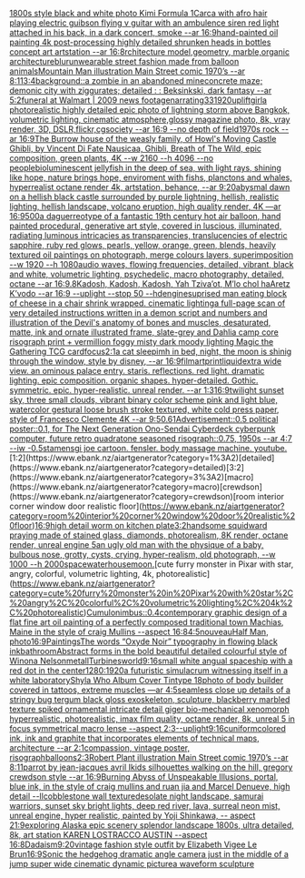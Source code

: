 [1800s style black and white photo Kimi Formula 1](https://www.ebank.nz/aiartgenerator?category=1800s%20style%20black%20and%20white%20photo%20Kimi%20Formula%201)[Carca with afro hair playing electric guibson flying v guitar with an ambulence siren red light attached in his back, in a dark concert, smoke --ar 16:9](https://www.ebank.nz/aiartgenerator?category=Carca%20with%20afro%20hair%20playing%20electric%20guibson%20flying%20v%20guitar%20with%20an%20ambulence%20siren%20red%20light%20attached%20in%20his%20back%2C%20in%20a%20dark%20concert%2C%20smoke%20--ar%2016%3A9)[hand-painted oil painting 4k post-processing highly detailed shrunken heads in bottles concept art artstation --ar 16:8](https://www.ebank.nz/aiartgenerator?category=hand-painted%20oil%20painting%204k%20post-processing%20highly%20detailed%20shrunken%20heads%20in%20bottles%20concept%20art%20artstation%20--ar%2016%3A8)[rchitecture model,geometry, marble,organic architecture](https://www.ebank.nz/aiartgenerator?category=rchitecture%20model%2Cgeometry%2C%20marble%2Corganic%20architecture)[blur](https://www.ebank.nz/aiartgenerator?category=blur)[unwearable street fashion made from balloon animals](https://www.ebank.nz/aiartgenerator?category=unwearable%20street%20fashion%20made%20from%20balloon%20animals)[Mountain Man illustration Main Street comic 1970’s --ar 8:11](https://www.ebank.nz/aiartgenerator?category=Mountain%20Man%20illustration%20Main%20Street%20comic%201970%E2%80%99s%20--ar%208%3A11)[3:4](https://www.ebank.nz/aiartgenerator?category=3%3A4)[background::](https://www.ebank.nz/aiartgenerator?category=background%3A%3A)[a zombie in an abandoned mine](https://www.ebank.nz/aiartgenerator?category=a%20zombie%20in%20an%20abandoned%20mine)[concrete maze; demonic city with ziggurates; detailed : : Beksinkski, dark fantasy --ar 5:2](https://www.ebank.nz/aiartgenerator?category=concrete%20maze%3B%20demonic%20city%20with%20ziggurates%3B%20detailed%20%3A%20%3A%20Beksinkski%2C%20dark%20fantasy%20--ar%205%3A2)[funeral at Walmart | 2009 news footage](https://www.ebank.nz/aiartgenerator?category=funeral%20at%20Walmart%20%7C%202009%20news%20footage)[narrating](https://www.ebank.nz/aiartgenerator?category=narrating)[33](https://www.ebank.nz/aiartgenerator?category=33)[1920](https://www.ebank.nz/aiartgenerator?category=1920)[uplift](https://www.ebank.nz/aiartgenerator?category=uplift)[girl](https://www.ebank.nz/aiartgenerator?category=girl)[a photorealistic highly detailed epic photo of lightning storm above Bangkok, volumetric lighting, cinematic atmosphere,glossy magazine photo, 8k, vray render, 3D, DSLR,flickr,cgsociety --ar 16:9 --no depth of field](https://www.ebank.nz/aiartgenerator?category=a%20photorealistic%20highly%20detailed%20epic%20photo%20of%20lightning%20storm%20above%20Bangkok%2C%20volumetric%20lighting%2C%20cinematic%20atmosphere%2Cglossy%20magazine%20photo%2C%208k%2C%20vray%20render%2C%203D%2C%20DSLR%2Cflickr%2Ccgsociety%20--ar%2016%3A9%20--no%20depth%20of%20field)[1970s rock --ar 16:9](https://www.ebank.nz/aiartgenerator?category=1970s%20rock%20--ar%2016%3A9)[The Burrow house of the weasly family, of Howl's Moving Castle Ghibli, by Vincent Di Fate Nausicaa, Ghibli, Breath of The Wild, epic composition, green plants, 4K  --w 2160 --h 4096  --no people](https://www.ebank.nz/aiartgenerator?category=The%20Burrow%20house%20of%20the%20weasly%20family%2C%20of%20Howl%27s%20Moving%20Castle%20Ghibli%2C%20by%20Vincent%20Di%20Fate%20Nausicaa%2C%20Ghibli%2C%20Breath%20of%20The%20Wild%2C%20epic%20composition%2C%20green%20plants%2C%204K%20%20--w%202160%20--h%204096%20%20--no%20people)[bioluminescent jellyfish in the deep of sea, with light rays, shining like hope, nature brings hope, enviroment with fishs, planctons and whales, hyperrealist octane render 4k, artstation, behance, --ar 9:20](https://www.ebank.nz/aiartgenerator?category=bioluminescent%20jellyfish%20in%20the%20deep%20of%20sea%2C%20with%20light%20rays%2C%20shining%20like%20hope%2C%20nature%20brings%20hope%2C%20enviroment%20with%20fishs%2C%20planctons%20and%20whales%2C%20hyperrealist%20octane%20render%204k%2C%20artstation%2C%20behance%2C%20--ar%209%3A20)[abysmal dawn on a hellish black castle surrounded by purple lightning, hellish, realistic lighting, hellish landscape, volcano eruption, high quality render, 4K —ar 16:9](https://www.ebank.nz/aiartgenerator?category=abysmal%20dawn%20on%20a%20hellish%20black%20castle%20surrounded%20by%20purple%20lightning%2C%20hellish%2C%20realistic%20lighting%2C%20hellish%20landscape%2C%20volcano%20eruption%2C%20high%20quality%20render%2C%204K%20%E2%80%94ar%2016%3A9)[500](https://www.ebank.nz/aiartgenerator?category=500)[a daguerreotype of a fantastic 19th century hot air balloon, hand painted procedural, generative art style, covered in luscious, illuminated, radiating luminous intricacies as transparencies, translucencies of electric sapphire, ruby red glows, pearls, yellow, orange, green, blends, heavily textured oil paintings on photograph, merge colours layers, superimposition  --w 1920 --h 1080](https://www.ebank.nz/aiartgenerator?category=a%20daguerreotype%20of%20a%20fantastic%2019th%20century%20hot%20air%20balloon%2C%20hand%20painted%20procedural%2C%20generative%20art%20style%2C%20covered%20in%20luscious%2C%20illuminated%2C%20radiating%20luminous%20intricacies%20as%20transparencies%2C%20translucencies%20of%20electric%20sapphire%2C%20ruby%20red%20glows%2C%20pearls%2C%20yellow%2C%20orange%2C%20green%2C%20blends%2C%20heavily%20textured%20oil%20paintings%20on%20photograph%2C%20merge%20colours%20layers%2C%20superimposition%20%20--w%201920%20--h%201080)[audio waves, flowing frequencies, detailed, vibrant, black and white, volumetric lighting, psychedelic, macro photography, detailed, octane --ar 16:9](https://www.ebank.nz/aiartgenerator?category=audio%20waves%2C%20flowing%20frequencies%2C%20detailed%2C%20vibrant%2C%20black%20and%20white%2C%20volumetric%20lighting%2C%20psychedelic%2C%20macro%20photography%2C%20detailed%2C%20octane%20--ar%2016%3A9)[.8](https://www.ebank.nz/aiartgenerator?category=.8)[Kadosh, Kadosh, Kadosh, Yah Tziva’ot, M’lo chol haAretz K’vodo --ar 16:9 --uplight --stop 50 --hd](https://www.ebank.nz/aiartgenerator?category=Kadosh%2C%20Kadosh%2C%20Kadosh%2C%20Yah%20Tziva%E2%80%99ot%2C%20M%E2%80%99lo%20chol%20haAretz%20K%E2%80%99vodo%20--ar%2016%3A9%20--uplight%20--stop%2050%20--hd)[engine](https://www.ebank.nz/aiartgenerator?category=engine)[suprised man eating block of cheese in a chair shrink wrapped. cinematic lighting](https://www.ebank.nz/aiartgenerator?category=suprised%20man%20eating%20block%20of%20cheese%20in%20a%20chair%20shrink%20wrapped.%20cinematic%20lighting)[a full-page scan of very detailed instructions written in a demon script and numbers and illustration of the Devil's anatomy of bones and muscles, desaturated, matte, ink and ornate illustrated frame, slate-grey and Dahlia camp core risograph print + vermillion foggy misty dark moody lighting Magic the Gathering TCG card](https://www.ebank.nz/aiartgenerator?category=a%20full-page%20scan%20of%20very%20detailed%20instructions%20written%20in%20a%20demon%20script%20and%20numbers%20and%20illustration%20of%20the%20Devil%27s%20anatomy%20of%20bones%20and%20muscles%2C%20desaturated%2C%20matte%2C%20ink%20and%20ornate%20illustrated%20frame%2C%20slate-grey%20and%20Dahlia%20camp%20core%20risograph%20print%20%2B%20vermillion%20foggy%20misty%20dark%20moody%20lighting%20Magic%20the%20Gathering%20TCG%20card)[focus](https://www.ebank.nz/aiartgenerator?category=focus)[2:1](https://www.ebank.nz/aiartgenerator?category=2%3A1)[a cat sleepimh in bed, night, the moon is shinig through the window, style by disney, --ar 16:9](https://www.ebank.nz/aiartgenerator?category=a%20cat%20sleepimh%20in%20bed%2C%20night%2C%20the%20moon%20is%20shinig%20through%20the%20window%2C%20style%20by%20disney%2C%20--ar%2016%3A9)[film](https://www.ebank.nz/aiartgenerator?category=film)[art](https://www.ebank.nz/aiartgenerator?category=art)[print](https://www.ebank.nz/aiartgenerator?category=print)[liquid](https://www.ebank.nz/aiartgenerator?category=liquid)[extra wide view. an ominous palace entry. staris. reflections. red light. dramatic lighting. epic composition. organic shapes. hyper-detailed. Gothic. symmetric. epic. hyper-realistic. unreal render. --ar 1:3](https://www.ebank.nz/aiartgenerator?category=extra%20wide%20view.%20an%20ominous%20palace%20entry.%20staris.%20reflections.%20red%20light.%20dramatic%20lighting.%20epic%20composition.%20organic%20shapes.%20hyper-detailed.%20Gothic.%20symmetric.%20epic.%20hyper-realistic.%20unreal%20render.%20--ar%201%3A3)[16:9](https://www.ebank.nz/aiartgenerator?category=16%3A9)[twilight sunset sky, three small clouds, vibrant binary color scheme pink and light blue, watercolor gestural loose brush stroke textured, white cold press paper, style of Francesco Clemente 4K --ar 9:5](https://www.ebank.nz/aiartgenerator?category=twilight%20sunset%20sky%2C%20three%20small%20clouds%2C%20vibrant%20binary%20color%20scheme%20pink%20and%20light%20blue%2C%20watercolor%20gestural%20loose%20brush%20stroke%20textured%2C%20white%20cold%20press%20paper%2C%20style%20of%20Francesco%20Clemente%204K%20--ar%209%3A5)[0.6](https://www.ebank.nz/aiartgenerator?category=0.6)[1](https://www.ebank.nz/aiartgenerator?category=1)[Advertisement::0.5 political poster::0.1, for The Next Generation Ono-Sendai Cyberdeck cyberpunk computer, future retro quadratone seasoned risograph::0.75, 1950s --ar 4:7 --iw -0.5](https://www.ebank.nz/aiartgenerator?category=Advertisement%3A%3A0.5%20political%20poster%3A%3A0.1%2C%20for%20The%20Next%20Generation%20Ono-Sendai%20Cyberdeck%20cyberpunk%20computer%2C%20future%20retro%20quadratone%20seasoned%20risograph%3A%3A0.75%2C%201950s%20--ar%204%3A7%20--iw%20-0.5)[stamens](https://www.ebank.nz/aiartgenerator?category=stamens)[gi joe cartoon. fensler. body massage machine. youtube.](https://www.ebank.nz/aiartgenerator?category=gi%20joe%20cartoon.%20fensler.%20body%20massage%20machine.%20youtube.)[1:2](https://www.ebank.nz/aiartgenerator?category=1%3A2)[detailed](https://www.ebank.nz/aiartgenerator?category=detailed)[3:2](https://www.ebank.nz/aiartgenerator?category=3%3A2)[macro](https://www.ebank.nz/aiartgenerator?category=macro)[crewdson](https://www.ebank.nz/aiartgenerator?category=crewdson)[room interior corner window door realistic floor](https://www.ebank.nz/aiartgenerator?category=room%20interior%20corner%20window%20door%20realistic%20floor)[16:9](https://www.ebank.nz/aiartgenerator?category=16%3A9)[high detail worm on kitchen plate](https://www.ebank.nz/aiartgenerator?category=high%20detail%20worm%20on%20kitchen%20plate)[3:2](https://www.ebank.nz/aiartgenerator?category=3%3A2)[handsome squidward praying made of stained glass, diamonds, photorealism, 8K render, octane render, unreal engine 5](https://www.ebank.nz/aiartgenerator?category=handsome%20squidward%20praying%20made%20of%20stained%20glass%2C%20diamonds%2C%20photorealism%2C%208K%20render%2C%20octane%20render%2C%20unreal%20engine%205)[an ugly old man with the physique of a baby, bulbous nose, grotty, cysts, crying, hyper-realism, old photograph, --w 1000 --h 2000](https://www.ebank.nz/aiartgenerator?category=an%20ugly%20old%20man%20with%20the%20physique%20of%20a%20baby%2C%20bulbous%20nose%2C%20grotty%2C%20cysts%2C%20crying%2C%20hyper-realism%2C%20old%20photograph%2C%20--w%201000%20--h%202000)[space](https://www.ebank.nz/aiartgenerator?category=space)[waterhouse](https://www.ebank.nz/aiartgenerator?category=waterhouse)[moon.](https://www.ebank.nz/aiartgenerator?category=moon.)[cute furry monster in Pixar with star, angry, colorful, volumetric lighting, 4k, photorealistic](https://www.ebank.nz/aiartgenerator?category=cute%20furry%20monster%20in%20Pixar%20with%20star%2C%20angry%2C%20colorful%2C%20volumetric%20lighting%2C%204k%2C%20photorealistic)[Cumulonimbus::0.4](https://www.ebank.nz/aiartgenerator?category=Cumulonimbus%3A%3A0.4)[contemporary graphic design of a flat fine art oil painting of a perfectly composed traditional town Machias, Maine in the style of craig Mullins --aspect 16:8](https://www.ebank.nz/aiartgenerator?category=contemporary%20graphic%20design%20of%20a%20flat%20fine%20art%20oil%20painting%20of%20a%20perfectly%20composed%20traditional%20town%20Machias%2C%20Maine%20in%20the%20style%20of%20craig%20Mullins%20--aspect%2016%3A8)[4:5](https://www.ebank.nz/aiartgenerator?category=4%3A5)[nouveau](https://www.ebank.nz/aiartgenerator?category=nouveau)[Half Man, photo](https://www.ebank.nz/aiartgenerator?category=Half%20Man%2C%20photo)[16:9](https://www.ebank.nz/aiartgenerator?category=16%3A9)[Paintings](https://www.ebank.nz/aiartgenerator?category=Paintings)[The words “Oxyde Noir” typography in flowing black ink](https://www.ebank.nz/aiartgenerator?category=The%20words%20%E2%80%9COxyde%20Noir%E2%80%9D%20typography%20in%20flowing%20black%20ink)[bathroom](https://www.ebank.nz/aiartgenerator?category=bathroom)[Abstract forms in the bold beautiful detailed colourful style of Winona Nelson](https://www.ebank.nz/aiartgenerator?category=Abstract%20forms%20in%20the%20bold%20beautiful%20detailed%20colourful%20style%20of%20Winona%20Nelson)[metall](https://www.ebank.nz/aiartgenerator?category=metall)[Turbines](https://www.ebank.nz/aiartgenerator?category=Turbines)[world](https://www.ebank.nz/aiartgenerator?category=world)[9:16](https://www.ebank.nz/aiartgenerator?category=9%3A16)[small white angual spaceship with a red dot in the center](https://www.ebank.nz/aiartgenerator?category=small%20white%20angual%20spaceship%20with%20a%20red%20dot%20in%20the%20center)[1280:1920](https://www.ebank.nz/aiartgenerator?category=1280%3A1920)[a futuristic simulacrum witnessing itself in a white laboratory](https://www.ebank.nz/aiartgenerator?category=a%20futuristic%20simulacrum%20witnessing%20itself%20in%20a%20white%20laboratory)[Shyla Who Album Cover Tintype 18](https://www.ebank.nz/aiartgenerator?category=Shyla%20Who%20Album%20Cover%20Tintype%2018)[photo of body builder covered in tattoos, extreme muscles —ar 4:5](https://www.ebank.nz/aiartgenerator?category=photo%20of%20body%20builder%20covered%20in%20tattoos%2C%20extreme%20muscles%20%E2%80%94ar%204%3A5)[seamless close up details of a stringy bug tergum black gloss exoskeleton, sculpture, blackberry marbled texture spiked ornamental intricate detail giger bio-mechanical xenomorph hyperrealistic, photorealistic, imax film quality, octane render, 8k, unreal 5 in focus symmetrical macro lense --aspect 2:3](https://www.ebank.nz/aiartgenerator?category=seamless%20close%20up%20details%20of%20a%20stringy%20bug%20tergum%20black%20gloss%20exoskeleton%2C%20sculpture%2C%20blackberry%20marbled%20texture%20spiked%20ornamental%20intricate%20detail%20giger%20bio-mechanical%20xenomorph%20hyperrealistic%2C%20photorealistic%2C%20imax%20film%20quality%2C%20octane%20render%2C%208k%2C%20unreal%205%20in%20focus%20symmetrical%20macro%20lense%20--aspect%202%3A3)[--uplight](https://www.ebank.nz/aiartgenerator?category=--uplight)[9:16](https://www.ebank.nz/aiartgenerator?category=9%3A16)[cuniform](https://www.ebank.nz/aiartgenerator?category=cuniform)[colored ink, ink and graphite that incorporates elements of technical maps, architecture --ar 2:1](https://www.ebank.nz/aiartgenerator?category=colored%20ink%2C%20ink%20and%20graphite%20that%20incorporates%20elements%20of%20technical%20maps%2C%20architecture%20--ar%202%3A1)[compassion, vintage poster, risograph](https://www.ebank.nz/aiartgenerator?category=compassion%2C%20vintage%20poster%2C%20risograph)[balloons](https://www.ebank.nz/aiartgenerator?category=balloons)[2:3](https://www.ebank.nz/aiartgenerator?category=2%3A3)[Robert Plant illustration Main Street comic 1970’s --ar 8:11](https://www.ebank.nz/aiartgenerator?category=Robert%20Plant%20illustration%20Main%20Street%20comic%201970%E2%80%99s%20--ar%208%3A11)[parrot by jean-jacques avril I](https://www.ebank.nz/aiartgenerator?category=parrot%20by%20jean-jacques%20avril%20I)[kids silhouettes walking on the hill, gregory crewdson style --ar 16:9](https://www.ebank.nz/aiartgenerator?category=kids%20silhouettes%20walking%20on%20the%20hill%2C%20gregory%20crewdson%20style%20--ar%2016%3A9)[Burning Abyss of Unspeakable Illusions, portal, blue ink, in the style of craig mullins and ruan jia and Marcel Denueve, high detail --ll](https://www.ebank.nz/aiartgenerator?category=Burning%20Abyss%20of%20Unspeakable%20Illusions%2C%20portal%2C%20blue%20ink%2C%20in%20the%20style%20of%20craig%20mullins%20and%20ruan%20jia%20and%20Marcel%20Denueve%2C%20high%20detail%20--ll)[cobblestone wall texture](https://www.ebank.nz/aiartgenerator?category=cobblestone%20wall%20texture)[desolate night landscape, samurai warriors, sunset sky bright lights, deep red river, lava, surreal neon mist, unreal engine, hyper realistic, painted by Yoji Shinkawa, -- aspect 21:9](https://www.ebank.nz/aiartgenerator?category=desolate%20night%20landscape%2C%20samurai%20warriors%2C%20sunset%20sky%20bright%20lights%2C%20deep%20red%20river%2C%20lava%2C%20surreal%20neon%20mist%2C%20unreal%20engine%2C%20hyper%20realistic%2C%20painted%20by%20Yoji%20Shinkawa%2C%20--%20aspect%2021%3A9)[exploring Alaska epic scenery splendor landscape 1800s, ultra detailed, 8k, art station KAREN LOSTRACCO AUSTIN --aspect 16:8](https://www.ebank.nz/aiartgenerator?category=exploring%20Alaska%20epic%20scenery%20splendor%20landscape%201800s%2C%20ultra%20detailed%2C%208k%2C%20art%20station%20KAREN%20LOSTRACCO%20AUSTIN%20--aspect%2016%3A8)[Dadaism](https://www.ebank.nz/aiartgenerator?category=Dadaism)[9:20](https://www.ebank.nz/aiartgenerator?category=9%3A20)[vintage fashion style outfit by Elizabeth Vigee Le Brun](https://www.ebank.nz/aiartgenerator?category=vintage%20fashion%20style%20outfit%20by%20Elizabeth%20Vigee%20Le%20Brun)[16:9](https://www.ebank.nz/aiartgenerator?category=16%3A9)[Sonic the hedgehog dramatic angle camera just in the middle of a jump super wide cinematic dynamic picture](https://www.ebank.nz/aiartgenerator?category=Sonic%20the%20hedgehog%20dramatic%20angle%20camera%20just%20in%20the%20middle%20of%20a%20jump%20super%20wide%20cinematic%20dynamic%20picture)[a waveform sculpture](https://www.ebank.nz/aiartgenerator?category=a%20waveform%20sculpture)